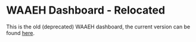 # WAAEH Dashboard - Relocated

This is the old (deprecated) WAAEH dashboard, the current version can be found [here](https://waaeh.org.au/knowledge-hub/homelessness-dashboard/).